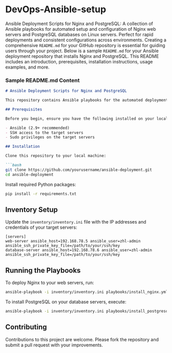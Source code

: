 # DevOps-Ansible-setup
Ansible Deployment Scripts for Nginx and PostgreSQL: A collection of Ansible playbooks for automated setup and configuration of Nginx web servers and PostgreSQL databases on Linux servers. Perfect for rapid deployments and consistent configurations across environments.
Creating a comprehensive `README.md` for your GitHub repository is essential for guiding users through your project. Below is a sample `README.md` for your Ansible deployment repository that installs Nginx and PostgreSQL. This README includes an introduction, prerequisites, installation instructions, usage examples, and more.

### Sample README.md Content

```markdown
# Ansible Deployment Scripts for Nginx and PostgreSQL

This repository contains Ansible playbooks for the automated deployment and configuration of Nginx web servers and PostgreSQL databases. These scripts are designed to help system administrators and DevOps engineers quickly set up and manage Nginx and PostgreSQL installations across various environments.

## Prerequisites

Before you begin, ensure you have the following installed on your local machine:

- Ansible (2.9+ recommended)
- SSH access to the target servers
- Sudo privileges on the target servers

## Installation

Clone this repository to your local machine:

```bash
git clone https://github.com/yourusername/ansible-deployment.git
cd ansible-deployment
```

Install required Python packages:

```bash
pip install -r requirements.txt
```

## Inventory Setup

Update the `inventory/inventory.ini` file with the IP addresses and credentials of your target servers:

```
[servers]
web-server ansible_host=192.168.78.5 ansible_user=zhl-admin ansible_ssh_private_key_file=/path/to/your/ssh/key
database-server ansible_host=192.168.78.6 ansible_user=zhl-admin ansible_ssh_private_key_file=/path/to/your/ssh/key
```

## Running the Playbooks

To deploy Nginx to your web servers, run:

```bash
ansible-playbook -i inventory/inventory.ini playbooks/install_nginx.yml --limit "web-server" -K
```

To install PostgreSQL on your database servers, execute:

```bash
ansible-playbook -i inventory/inventory.ini playbooks/install_postgresql.yml -K
```

## Contributing

Contributions to this project are welcome. Please fork the repository and submit a pull request with your improvements.

